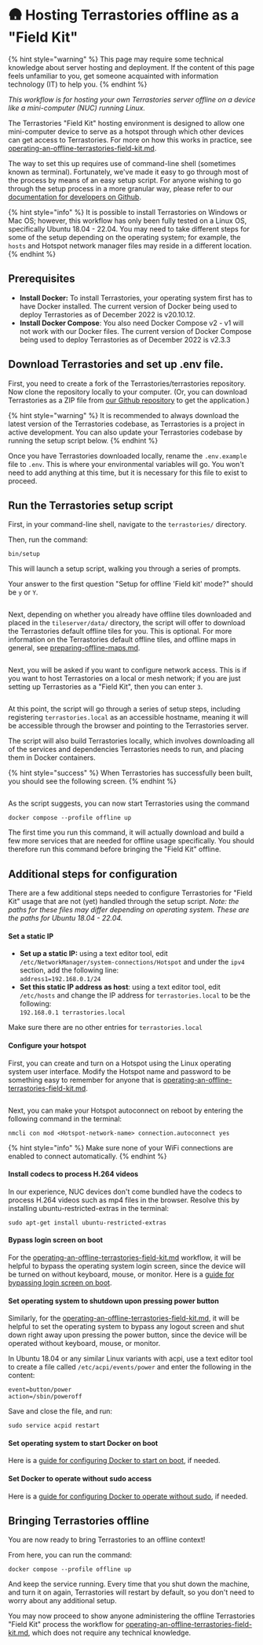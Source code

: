 # 🛖 Hosting Terrastories offline as a "Field Kit"

{% hint style="warning" %}
This page may require some technical knowledge about server hosting and deployment. If the content of this page feels unfamiliar to you, get someone acquainted with information technology (IT) to help you.
{% endhint %}

_This workflow is for hosting your own Terrastories server offline on a device like a mini-computer (NUC) running Linux._

The Terrastories "Field Kit" hosting environment is designed to allow one mini-computer device to serve as a hotspot through which other devices can get access to Terrastories. For more on how this works in practice, see [operating-an-offline-terrastories-field-kit.md](../../using-terrastories/operating-an-offline-terrastories-field-kit.md "mention").

The way to set this up requires use of command-line shell (sometimes known as terminal). Fortunately, we've made it easy to go through most of the process by means of an easy setup script. For anyone wishing to go through the setup process in a more granular way, please refer to our [documentation for developers on Github](https://github.com/Terrastories/terrastories).

{% hint style="info" %}
It is possible to install Terrastories on Windows or Mac OS; however, this workflow has only been fully tested on a Linux OS, specifically Ubuntu 18.04 - 22.04. You may need to take different steps for some of the setup depending on the operating system; for example, the `hosts` and Hotspot network manager files may reside in a different location.
{% endhint %}

## Prerequisites

* **Install Docker:** To install Terrastories, your operating system first has to have Docker installed. The current version of Docker being used to deploy Terrastories as of December 2022 is v20.10.12.
* **Install Docker Compose**: You also need Docker Compose v2 - v1 will not work with our Docker files. The current version of Docker Compose being used to deploy Terrastories as of December 2022 is v2.3.3

## Download Terrastories and set up .env file.

First, you need to create a fork of the Terrastories/terrastories repository. Now clone the repository locally to your computer. (Or, you can download Terrastories as a ZIP file from [our Github repository](https://github.com/Terrastories/terrastories/) to get the application.)

{% hint style="warning" %}
It is recommended to always download the latest version of the Terrastories codebase, as Terrastories is a project in active development. You can also update your Terrastories codebase by running the setup script below.
{% endhint %}

Once you have Terrastories downloaded locally, rename the `.env.example` file to `.env`. This is where your environmental variables will go. You won't need to add anything at this time, but it is necessary for this file to exist to proceed.

## Run the Terrastories setup script

First, in your command-line shell, navigate to the `terrastories/` directory.

Then, run the command:&#x20;

```
bin/setup
```

This will launch a setup script, walking you through a series of prompts.

Your answer to the first question "Setup for offline 'Field kit' mode?" should be `y` or `Y`.

<figure><img src="../../.gitbook/assets/image (4).png" alt=""><figcaption></figcaption></figure>

Next, depending on whether you already have offline tiles downloaded and placed in the `tileserver/data/` directory, the script will offer to download the Terrastories default offline tiles for you. This is optional. For more information on the Terrastories default offline tiles, and offline maps in general, see [preparing-offline-maps.md](../preparing-offline-maps.md "mention").

<figure><img src="../../.gitbook/assets/image (17).png" alt=""><figcaption></figcaption></figure>

Next, you will be asked if you want to configure network access. This is if you want to host Terrastories on a local or mesh network; if you are just setting up Terrastories as a "Field Kit", then you can enter `3`.

<figure><img src="../../.gitbook/assets/image (1).png" alt=""><figcaption></figcaption></figure>

At this point, the script will go through a series of setup steps, including registering `terrastories.local` as an accessible hostname, meaning it will be accessible through the browser and pointing to the Terrastories server.

The script will also build Terrastories locally, which involves downloading all of the services and dependencies Terrastories needs to run, and placing them in Docker containers.

{% hint style="success" %}
When Terrastories has successfully been built, you should see the following screen.
{% endhint %}

<figure><img src="../../.gitbook/assets/image (2).png" alt=""><figcaption></figcaption></figure>

As the script suggests, you can now start Terrastories using the command

```
docker compose --profile offline up
```

The first time you run this command, it will actually download and build a few more services that are needed for offline usage specifically. You should therefore run this command before bringing the "Field Kit" offline.

## Additional steps for configuration

There are a few additional steps needed to configure Terrastories for "Field Kit" usage that are not (yet) handled through the setup script. _Note: the paths for these files may differ depending on operating system. These are the paths for Ubuntu 18.04 - 22.04._

#### Set a static IP

* **Set up a static IP:** using a text editor tool, edit `/etc/NetworkManager/system-connections/Hotspot` and under the `ipv4` section, add the following line:\
  `address1=192.168.0.1/24`
* **Set this static IP address as host**: using a text editor tool, edit `/etc/hosts` and change the IP address for `terrastories.local` to be the following:\
  `192.168.0.1 terrastories.local`

Make sure there are no other entries for `terrastories.local`

#### Configure your hotspot

First, you can create and turn on a Hotspot using the Linux operating system user interface. Modify the Hotspot name and password to be something easy to remember for anyone that is [operating-an-offline-terrastories-field-kit.md](../../using-terrastories/operating-an-offline-terrastories-field-kit.md "mention").

<figure><img src="../../.gitbook/assets/Screenshot from 2022-11-23 16-15-29.png" alt=""><figcaption></figcaption></figure>

Next, you can make your Hotspot autoconnect on reboot by entering the following command in the terminal:

```
nmcli con mod <Hotspot-network-name> connection.autoconnect yes
```

{% hint style="info" %}
Make sure none of your WiFi connections are enabled to connect automatically.
{% endhint %}

#### Install codecs to process H.264 videos

In our experience, NUC devices don't come bundled have the codecs to process H.264 videos such as mp4 files in the browser. Resolve this by installing ubuntu-restricted-extras in the terminal:

```
sudo apt-get install ubuntu-restricted-extras
```

#### Bypass login screen on boot

For the [operating-an-offline-terrastories-field-kit.md](../../using-terrastories/operating-an-offline-terrastories-field-kit.md "mention") workflow, it will be helpful to bypass the operating system login screen, since the device will be turned on without keyboard, mouse, or monitor. Here is a [guide for bypassing login screen on boot](https://askubuntu.com/questions/256239/how-to-bypass-login-screen-on-boot).

#### Set operating system to shutdown upon pressing power button

Similarly, for the [operating-an-offline-terrastories-field-kit.md](../../using-terrastories/operating-an-offline-terrastories-field-kit.md "mention"), it will be helpful to set the operating system to bypass any logout screen and shut down right away upon pressing the power button, since the device will be operated without keyboard, mouse, or monitor.&#x20;

In Ubuntu 18.04 or any similar Linux variants with acpi, use a text editor tool to create a file called `/etc/acpi/events/power` and enter the following in the content:

```
event=button/power
action=/sbin/poweroff
```

Save and close the file, and run:

```
sudo service acpid restart
```

#### Set operating system to start Docker on boot

Here is a [guide for configuring Docker to start on boot](https://docs.docker.com/install/linux/linux-postinstall/#configure-docker-to-start-on-boot), if needed.

#### Set Docker to operate without sudo access

Here is a [guide for configuring Docker to operate without sudo](https://docs.docker.com/install/linux/linux-postinstall/#manage-docker-as-a-non-root-user), if needed.

## Bringing Terrastories offline

You are now ready to bring Terrastories to an offline context!

From here, you can run the command:

```
docker compose --profile offline up
```

And keep the service running. Every time that you shut down the machine, and turn it on again, Terrastories will restart by default, so you don't need to worry about any additional setup.&#x20;

You may now proceed to show anyone administering the offline Terrastories "Field Kit" process the workflow for [operating-an-offline-terrastories-field-kit.md](../../using-terrastories/operating-an-offline-terrastories-field-kit.md "mention"), which does not require any technical knowledge.

